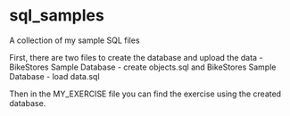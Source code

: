 # sql_samples
A collection of my sample SQL files

First, there are two files to create the database and upload the data - BikeStores Sample Database - create objects.sql and  BikeStores Sample Database - load data.sql

Then in the MY_EXERCISE file you can find the exercise using the created database.
